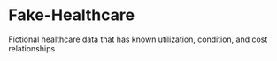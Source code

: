 # Fake-Healthcare
Fictional healthcare data that has known utilization, condition, and cost relationships
